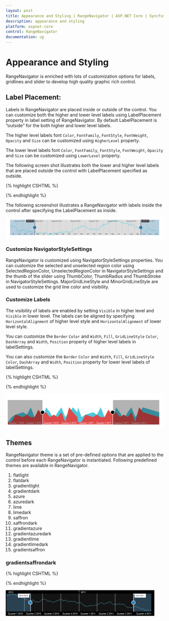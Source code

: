 ```yaml
---
layout: post
title: Appearance and Styling | RangeNavigator | ASP.NET Core | Syncfusion
description: appearance and styling
platform: aspnet-core
control: RangeNavigator
documentation: ug
---
```


# Appearance and Styling

RangeNavigator is enriched with lots of customization options for labels, gridlines and slider to develop high quality graphic rich control.

## Label Placement:

Labels in RangeNavigator are placed inside or outside of the control. You can customize both the higher and lower level labels using LabelPlacement property in label setting of RangeNavigator. By default LabelPlacement is “outside” for the both higher and lower level labels.

The higher level labels font `Color`, `FontFamily`, `FontStyle`, `FontWeight`, `Opacity` and `Size` can be customized using `HigherLevel` property.

The lower level labels font `Color`, `FontFamily`, `FontStyle`, `FontWeight`, `Opacity` and `Size` can be customized using `LowerLevel` property. 


The following screen shot illustrates both the lower and higher level labels that are placed outside the control with LabelPlacement specified as outside. 

{% highlight CSHTML %}

<div>
	<ej-range-navigator id="range" load="loadingData">
		<e-chart-series>
			<e-series name="Product A" type="Line" fill="#69D2E7">
			</e-series>
		</e-chart-series>
		<e-selected-range-settings start="2010/5/1" end="2011/10/1"></e-selected-range-settings>
		<e-label-settings>
			<e-higher-level label-placement="Inside"></e-higher-level>
			<e-lower-level label-placement="Inside"></e-lower-level>
		</e-label-settings>
		</ej-range-navigator>
</div>

{% endhighlight  %}

The following screenshot illustrates a RangeNavigator with labels inside the control after specifying the LabelPlacement as inside.

![](Appearance-and-Styling_images/Appearance-and-Styling_img2.png)

### Customize NavigatorStyleSettings

RangeNavigator is customized using NavigatorStyleSettings properties. You can customize the selected and unselected region color using SelectedRegionColor, UnselectedRegionColor in NavigatorStyleSettings and the thumb of the slider using ThumbColor, ThumbRadius and ThumbStroke in NavigatorStyleSettings.  MajorGridLineStyle and MinorGridLineStyle are used to customize the grid line color and visibility.

### Customize Labels

The visibility of labels are enabled by setting `Visible` in higher level and `Visible` in lower level. The labels can be aligned by specifying `HorizontalAlignment` of higher level style and `HorizontalAlignment` of lower level style.

You can customize the `Border` `Color` and `Width`, `Fill`, `GridLineStyle` `Color`, `DashArray` and `Width`, `Position` property of higher level labels in labelSettings.

You can also customize the `Border` `Color` and `Width`, `Fill`, `GridLineStyle` `Color`, `DashArray` and `Width`, `Position` property for lower level labels of labelSettings.
 

{% highlight CSHTML %}
 
<div>
    <ej-range-navigator id="range">
        <e-navigator-style-settings background="transparent" unselected-region-color="white" selected-region-color="#5EABDE" thumb-radius="10" thumb-color="white">
            <e-border color="Black" width="3"></e-border>
            <e-major-grid-line-style visible="true" color="transparent"></e-major-grid-line-style>
            <e-minor-grid-line-style visible="true" color="transparent"></e-minor-grid-line-style>
        </e-navigator-style-settings>
        <e-label-settings>
            <e-higher-level label-placement="Inside" interval-type="Years"></e-higher-level>
        </e-label-settings>
    </ej-range-navigator>
</div>

{% endhighlight  %}

![](Appearance-and-Styling_images/Appearance-and-Styling_img3.png)

## Themes

RangeNavigator theme is a set of pre-defined options that are applied to the control before each RangeNavigator is instantiated. Following predefined themes are available in RangeNavigator.

1. flatlight                  
2. flatdark                  
3. gradientlight           
4. gradientdark           
5. azure                      
6. azuredark               
7. lime 
8. limedark
9. saffron
10. saffrondark
11. gradientazure
12. gradientazuredark
13. gradientlime
14. gradientlimedark
15. gradientsaffron

### gradientsaffrondark

{% highlight CSHTML %}

<div>
	<ej-range-navigator id="range" load="loadingData" theme="azuredark">
		<e-chart-series>
			<e-series name="Product A" type="Line">
			</e-series>
		</e-chart-series>
		<e-selected-range-settings start="2010/5/1" end="2011/10/1"></e-selected-range-settings>
		</ej-range-navigator>
</div>

{% endhighlight  %}

![](Appearance-and-Styling_images/Appearance-and-Styling_img4.png)